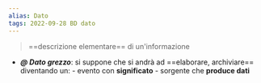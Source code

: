 ```yaml
---
alias: Dato
tags: 2022-09-28 BD dato
---
```


> ==descrizione elementare== di un'informazione

- ***@ Dato grezzo***: si suppone che si andrà ad ==elaborare, archiviare== diventando un:
	  - evento con **significato**
	  - sorgente che **produce dati**